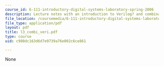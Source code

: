 ```yaml
---
course_id: 6-111-introductory-digital-systems-laboratory-spring-2006
description: Lecture notes with an introduction to Verilog? and combinational logic.
file_location: /coursemedia/6-111-introductory-digital-systems-laboratory-spring-2006/c980dc163d6d7e9739a76e002c6ce861_l3_combi_veri.pdf
file_type: application/pdf
layout: pdf
title: l3_combi_veri.pdf
type: course
uid: c980dc163d6d7e9739a76e002c6ce861

---
```

None